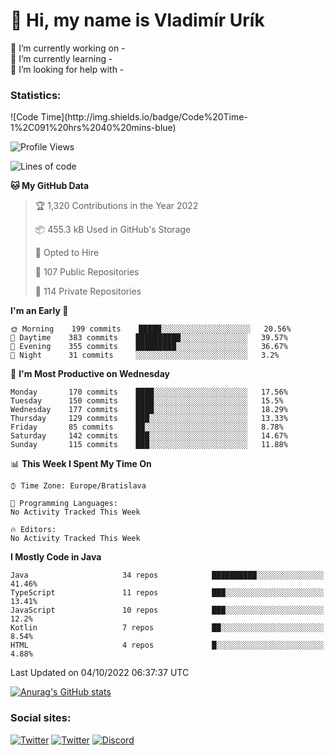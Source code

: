<h1> 👋 Hi, my name is Vladimír Urík</h1>
<p>
 🔭 I’m currently working on -<br>
 🌱 I’m currently learning -<br>
 🤔 I’m looking for help with -<br>
</p>
<h3>Statistics:</h3>
<!--START_SECTION:waka-->
![Code Time](http://img.shields.io/badge/Code%20Time-1%2C091%20hrs%2040%20mins-blue)

![Profile Views](http://img.shields.io/badge/Profile%20Views-4-blue)

![Lines of code](https://img.shields.io/badge/From%20Hello%20World%20I%27ve%20Written-4%20Million%20lines%20of%20code-blue)

**🐱 My GitHub Data** 

> 🏆 1,320 Contributions in the Year 2022
 > 
> 📦 455.3 kB Used in GitHub's Storage 
 > 
> 💼 Opted to Hire
 > 
> 📜 107 Public Repositories 
 > 
> 🔑 114 Private Repositories  
 > 
**I'm an Early 🐤** 

```text
🌞 Morning    199 commits    █████░░░░░░░░░░░░░░░░░░░░   20.56% 
🌆 Daytime    383 commits    ██████████░░░░░░░░░░░░░░░   39.57% 
🌃 Evening    355 commits    █████████░░░░░░░░░░░░░░░░   36.67% 
🌙 Night      31 commits     ░░░░░░░░░░░░░░░░░░░░░░░░░   3.2%

```
📅 **I'm Most Productive on Wednesday** 

```text
Monday       170 commits    ████░░░░░░░░░░░░░░░░░░░░░   17.56% 
Tuesday      150 commits    ████░░░░░░░░░░░░░░░░░░░░░   15.5% 
Wednesday    177 commits    ████░░░░░░░░░░░░░░░░░░░░░   18.29% 
Thursday     129 commits    ███░░░░░░░░░░░░░░░░░░░░░░   13.33% 
Friday       85 commits     ██░░░░░░░░░░░░░░░░░░░░░░░   8.78% 
Saturday     142 commits    ███░░░░░░░░░░░░░░░░░░░░░░   14.67% 
Sunday       115 commits    ███░░░░░░░░░░░░░░░░░░░░░░   11.88%

```


📊 **This Week I Spent My Time On** 

```text
⌚︎ Time Zone: Europe/Bratislava

💬 Programming Languages: 
No Activity Tracked This Week

🔥 Editors: 
No Activity Tracked This Week

```

**I Mostly Code in Java** 

```text
Java                     34 repos            ██████████░░░░░░░░░░░░░░░   41.46% 
TypeScript               11 repos            ███░░░░░░░░░░░░░░░░░░░░░░   13.41% 
JavaScript               10 repos            ███░░░░░░░░░░░░░░░░░░░░░░   12.2% 
Kotlin                   7 repos             ██░░░░░░░░░░░░░░░░░░░░░░░   8.54% 
HTML                     4 repos             █░░░░░░░░░░░░░░░░░░░░░░░░   4.88%

```



 Last Updated on 04/10/2022 06:37:37 UTC
<!--END_SECTION:waka-->

[![Anurag's GitHub stats](https://github-readme-stats.vercel.app/api?username=vladimir-urik)](https://github.com/anuraghazra/github-readme-stats)

<h3>Social sites:</h3>
<p><a href="https://twitter.com/GGGEDR" target="_blank"><img alt="Twitter" src="https://img.shields.io/badge/twitter-%231DA1F2.svg?&style=for-the-badge&logo=twitter&logoColor=white" /></a> <a href="https://www.reddit.com/user/GGGEDR" target="_blank"><img alt="Twitter" src="https://img.shields.io/badge/reddit-%23FE6262.svg?&style=for-the-badge&logo=reddit&logoColor=white" /></a> <a href="https://discord.com/users/535708984959827978" target="_blank"><img alt="Discord" src="https://img.shields.io/badge/discord-%235865f2.svg?&style=for-the-badge&logo=discord&logoColor=white" />
</p>
